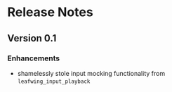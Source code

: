 # Release Notes

## Version 0.1

### Enhancements

- shamelessly stole input mocking functionality from `leafwing_input_playback`
